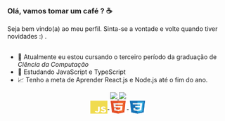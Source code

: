 ### Olá, vamos tomar um café ? ☕
Seja bem vindo(a) ao meu perfil. Sinta-se a vontade e volte quando tiver novidades :) .
##

- 🔭 Atualmente eu estou cursando o terceiro período da graduação de _Ciência da Computação_
- 🌱 Estudando JavaScript e TypeScript
- 📈 Tenho a meta de Aprender React.js e Node.js até o fim do ano.




<div align="center">
  <a href="https://github.com/J0luz">
  <img height="180em" src="https://github-readme-stats.vercel.app/api?username=J0luz&show_icons=true&theme=gotham&include_all_commits=true&count_private=true"/>
  <img height="180em" src="https://github-readme-stats.vercel.app/api/top-langs/?username=J0luz&layout=compact&langs_count=7&theme=gotham"/>
</div> 
  <div align = "center"> 
   <img align="center" alt="Rafa-Js" height="30" width="40" src="https://raw.githubusercontent.com/devicons/devicon/master/icons/javascript/javascript-plain.svg">
   <img align="center" alt="Rafa-HTML" height="30" width="40" src="https://raw.githubusercontent.com/devicons/devicon/master/icons/html5/html5-original.svg">
   <img align="center" alt="Rafa-CSS" height="30" width="40" src="https://raw.githubusercontent.com/devicons/devicon/master/icons/css3/css3-original.svg">
  </div>
